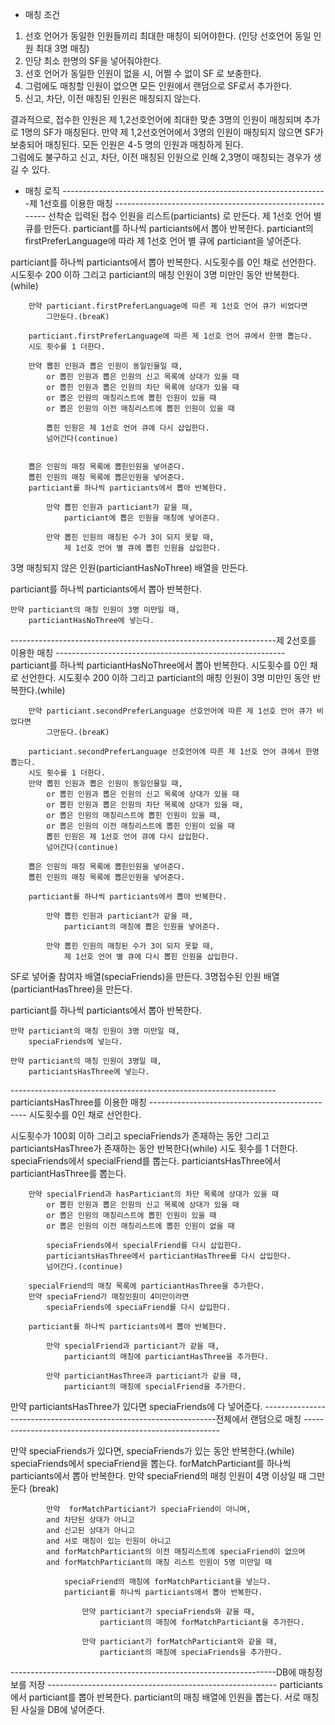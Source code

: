 - 매칭 조건
1. 선호 언어가 동일한 인원들끼리 최대한 매칭이 되어야한다. (인당 선호언어 동일 인원  최대 3명 매칭) 
2. 인당 최소 한명의 SF을 넣어줘야한다.
3. 선호 언어가 동일한 인원이 없을 시, 어쩔 수 없이 SF 로 보충한다. 
4. 그럼에도 매칭할 인원이 없으면 모든 인원에서 랜덤으로 SF로서 추가한다. 
5. 신고, 차단, 이전 매칭된 인원은 매칭되지 않는다.

결과적으로,
접수한 인원은 제 1,2선호언어에 최대한 맞춘 3명의 인원이 매칭되며 추가로 1명의 SF가 매칭된다.
만약 제 1,2선호언어에서 3명의 인원이 매칭되지 않으면 SF가 보충되어 매칭된다.
모든 인원은 4-5 명의 인원과 매칭하게 된다.  
그럼에도 불구하고 신고, 차단, 이전 매칭된 인원으로 인해 2,3명이 매칭되는 경우가 생길 수 있다. 

- 매칭 로직 
------------------------------------------------------------------제 1선호를 이용한  매칭 ---------------------------------------------------------
선착순 입력된 접수 인원을 리스트(particiants) 로 만든다. 
제 1선호 언어 별 큐를 만든다. 
particiant를 하나씩 particiants에서 뽑아 반복한다. 
    particiant의 firstPreferLanguage에 따라 
        제 1선호 언어 별 큐에 particiant을 넣어준다. 

particiant를 하나씩 particiants에서 뽑아 반복한다. 
    시도횟수를 0인 채로 선언한다.
    시도횟수 200 이하 그리고 particiant의 매칭 인원이 3명 미만인 동안 반복한다.(while)

        만약 particiant.firstPreferLanguage에 따른 제 1선호 언어 큐가 비었다면
            그만둔다.(breaK)

        particiant.firstPreferLanguage에 따른 제 1선호 언어 큐에서 한명 뽑는다. 
        시도 횟수를 1 더한다.  

        만약 뽑힌 인원과 뽑은 인원이 동일인물일 때,
            or 뽑힌 인원과 뽑은 인원의 신고 목록에 상대가 있을 때
            or 뽑힌 인원과 뽑은 인원의 차단 목록에 상대가 있을 때
            or 뽑은 인원의 매칭리스트에 뽑힌 인원이 있을 때
            or 뽑은 인원의 이전 매칭리스트에 뽑힌 인원이 있을 때

            뽑힌 인원은 제 1선호 언어 큐에 다시 삽입한다.
            넘어간다(continue)


        뽑은 인원의 매칭 목록에 뽑힌인원을 넣어준다. 
        뽑힌 인원의 매칭 목록에 뽑은인원을 넣어준다. 
        particiant를 하나씩 particiants에서 뽑아 반복한다. 

            만약 뽑힌 인원과 particiant가 같을 때,
                particiant에 뽑은 인원을 매칭에 넣어준다.
                
            만약 뽑힌 인원의 매칭된 수가 3이 되지 못할 때,
                제 1선호 언어 별 큐에 뽑힌 인원을 삽입한다. 


 3명 매칭되지 않은 인원(particiantHasNoThree) 배열을 만든다. 

particiant를 하나씩 particiants에서 뽑아 반복한다. 

    만약 particiant의 매칭 인원이 3명 미만일 때,
        particiantHasNoThree에 넣는다.


------------------------------------------------------------------제 2선호를 이용한  매칭 ---------------------------------------------------------
particiant를 하나씩 particiantHasNoThree에서 뽑아 반복한다. 
    시도횟수를 0인 채로 선언한다.
    시도횟수 200 이하 그리고 particiant의 매칭 인원이 3명 미만인 동안 반복한다.(while)

        만약 particiant.secondPreferLanguage 선호언어에 따른 제 1선호 언어 큐가 비었다면
            그만둔다.(breaK)

        particiant.secondPreferLanguage 선호언어에 따른 제 1선호 언어 큐에서 한명 뽑는다. 
        시도 횟수를 1 더한다.  
        만약 뽑힌 인원과 뽑은 인원이 동일인물일 때,
            or 뽑힌 인원과 뽑은 인원의 신고 목록에 상대가 있을 때
            or 뽑힌 인원과 뽑은 인원의 차단 목록에 상대가 있을 때,
            or 뽑은 인원의 매칭리스트에 뽑힌 인원이 있을 때,
            or 뽑은 인원의 이전 매칭리스트에 뽑힌 인원이 있을 때
            뽑힌 인원은 제 1선호 언어 큐에 다시 삽입한다.
            넘어간다(continue)

        뽑은 인원의 매칭 목록에 뽑힌인원을 넣어준다. 
        뽑힌 인원의 매칭 목록에 뽑은인원을 넣어준다. 

        particiant를 하나씩 particiants에서 뽑아 반복한다. 

            만약 뽑힌 인원과 particiant가 같을 때,
                particiant의 매칭에 뽑은 인원을 넣어준다. 
                
            만약 뽑힌 인원의 매칭된 수가 3이 되지 못할 때,
                제 1선호 언어 별 큐에 다시 뽑힌 인원을 삽입한다. 


SF로 넣어줄 참여자 배열(speciaFriends)을 만든다.
3명접수된 인원 배열 (particiantHasThree)을 만든다. 

particiant를 하나씩 particiants에서 뽑아 반복한다. 

    만약 particiant의 매칭 인원이 3명 미만일 때,
        speciaFriends에 넣는다.

    만약 particiant의 매칭 인원이 3명일 때,
        particiantsHasThree에 넣는다.

------------------------------------------------------------------particiantsHasThree를 이용한 매칭 -----------------------------------------------
시도횟수를 0인 채로 선언한다.

시도횟수가 100회 이하 그리고 speciaFriends가 존재하는 동안 그리고 particiantsHasThree가 존재하는 동안 반복한다(while)
    시도 횟수를 1 더한다.  
    speciaFriends에서 specialFriend를 뽑는다. 
    particiantsHasThree에서 particiantHasThree를 뽑는다.

        만약 specialFriend과 hasParticiant의 차단 목록에 상대가 있을 때
            or 뽑힌 인원과 뽑은 인원의 신고 목록에 상대가 있을 때
            or 뽑은 인원의 매칭리스트에 뽑힌 인원이 있을 때
            or 뽑은 인원의 이전 매칭리스트에 뽑힌 인원이 없을 때

            speciaFriends에서 specialFriend를 다시 삽입한다.
            particiantsHasThree에서 particiantHasThree를 다시 삽입한다.
            넘어간다.(continue)
       
        specialFriend의 매칭 목록에 particiantHasThree을 추가한다.
        만약 speciaFriend가 매칭인원이 4미만이라면
            speciaFriends에 speciaFriend를 다시 삽입한다.

        particiant를 하나씩 particiants에서 뽑아 반복한다. 

            만약 specialFriend과 particiant가 같을 때,
                particiant의 매칭에 particiantHasThree을 추가한다.

            만약 particiantHasThree과 particiant가 같을 때,
                particiant의 매칭에 specialFriend을 추가한다.

만약 particiantsHasThree가 있다면 
    speciaFriends에 다 넣어준다. 
------------------------------------------------------------------전체에서 랜덤으로 매칭 ---------------------------------------------------------

만약 speciaFriends가 있다면,
     speciaFriends가 있는 동안 반복한다.(while)
        speciaFriends에서 speciaFriend을 뽑는다. 
        forMatchParticiant를 하나씩 particiants에서 뽑아 반복한다. 
            만약 speciaFriend의 매칭 인원이 4명 이상일 때
                그만둔다 (break)

            만약  forMatchParticiant가 speciaFriend이 아니며,
            and 차단된 상대가 아니고
            and 신고된 상대가 아니고
            and 서로 매칭이 있는 인원이 아니고
            and forMatchParticiant의 이전 매칭리스트에 speciaFriend이 없으며
            and forMatchParticiant의 매칭 리스트 인원이 5명 미만일 때

                speciaFriend의 매칭에 forMatchParticiant을 넣는다. 
                particiant를 하나씩 particiants에서 뽑아 반복한다. 
                
                    만약 particiant가 speciaFriends와 같을 때,
                        particiant의 매칭에 forMatchParticiant을 추가한다.

                    만약 particiant가 forMatchParticiant와 같을 때,
                        particiant의 매칭에 speciaFriends을 추가한다. 

------------------------------------------------------------------DB에 매칭정보를 저장 ---------------------------------------------------------
 particiants에서 particiant를 뽑아 반복한다.
     particiant의 매칭 배열에 인원을 뽑는다.
     서로 매칭된 사실을 DB에 넣어준다.